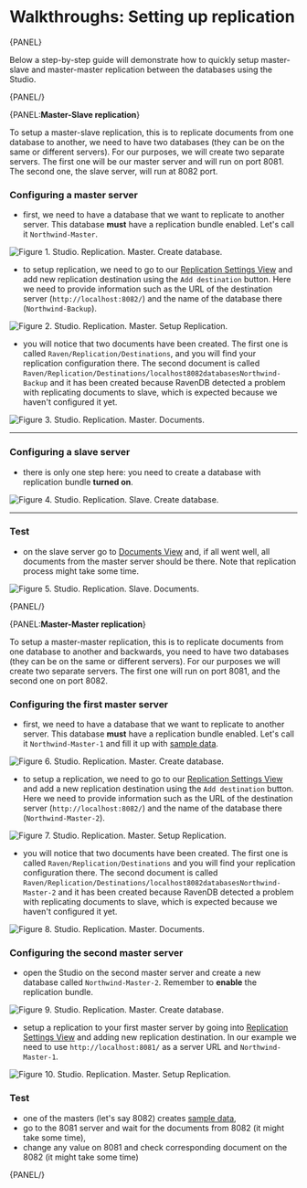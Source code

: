 # Walkthroughs: Setting up replication

{PANEL}

Below a step-by-step guide will demonstrate how to quickly setup  master-slave and master-master replication between the databases using the Studio.

{PANEL/}

{PANEL:**Master-Slave replication**}

To setup a master-slave replication, this is to replicate documents from one database to another, we need to have two databases (they can be on the same or different servers). For our purposes, we will create two separate servers. The first one will be our master server and will run on port 8081. The second one, the slave server, will run at 8082 port.

### Configuring a master server

- first, we need to have a database that we want to replicate to another server. This database **must** have a replication bundle enabled. Let's call it `Northwind-Master`.

![Figure 1. Studio. Replication. Master. Create database.](images/replication-master-create-database.png)  

- to setup replication, we need to go to our [Replication Settings View](../../studio/overview/settings/replication) and add new replication destination using the `Add destination` button. Here we need to provide information such as the URL of the destination server (`http://localhost:8082/`) and the name of the database there (`Northwind-Backup`).

![Figure 2. Studio. Replication. Master. Setup Replication.](images/replication-master-replication-settings.png)  

- you will notice that two documents have been created. The first one is called `Raven/Replication/Destinations`, and you will find your replication configuration there. The second document is called `Raven/Replication/Destinations/localhost8082databasesNorthwind-Backup` and it has been created because RavenDB detected a problem with replicating documents to slave, which is expected because we haven't configured it yet.

![Figure 3. Studio. Replication. Master. Documents.](images/replication-master-documents.png)  

<hr />

### Configuring a slave server

- there is only one step here: you need to create a database with replication bundle **turned on**.

![Figure 4. Studio. Replication. Slave. Create database.](images/replication-slave-create-database.png)  

<hr />

### Test

- on the slave server go to [Documents View](../../studio/overview/documents/documents-view) and, if all went well, all documents from the master server should be there. Note that replication process might take some time.

![Figure 5. Studio. Replication. Slave. Documents.](images/replication-slave-documents.png)  

{PANEL/}

{PANEL:**Master-Master replication**}

To setup a master-master replication, this is to replicate documents from one database to another and backwards, you need to have two databases (they can be on the same or different servers). For our purposes we will create two separate servers. The first one will run on port 8081, and the second one on port 8082.

### Configuring the first master server

- first, we need to have a database that we want to replicate to another server. This database **must** have a replication bundle enabled. Let's call it `Northwind-Master-1` and fill it up with [sample data](../../studio/overview/tasks/create-sample-data).

![Figure 6. Studio. Replication. Master. Create database.](images/replication-master-master-create-database-1.png)  

- to setup a replication, we need to go to our [Replication Settings View](../../studio/overview/settings/replication) and add a new replication destination using the `Add destination` button. Here we need to provide information such as the URL of the destination server (`http://localhost:8082/`) and the name of the database there (`Northwind-Master-2`).

![Figure 7. Studio. Replication. Master. Setup Replication.](images/replication-master-master-setup-replication-1.png)  

- you will notice that two documents have been created. The first one is called `Raven/Replication/Destinations` and you will find your replication configuration there. The second document is called `Raven/Replication/Destinations/localhost8082databasesNorthwind-Master-2` and it has been created because RavenDB detected a problem with replicating documents to slave, which is expected because we haven't configured it yet.

![Figure 8. Studio. Replication. Master. Documents.](images/replication-master-master-documents-1.png)  

### Configuring the second master server

- open the Studio on the second master server and create a new database called `Northwind-Master-2`. Remember to **enable** the replication bundle.

![Figure 9. Studio. Replication. Master. Create database.](images/replication-master-master-create-database-2.png)  

- setup a replication to your first master server by going into [Replication Settings View](../../studio/overview/settings/replication) and adding new replication destination. In our example we need to use `http://localhost:8081/` as a server URL and `Northwind-Master-1`.

![Figure 10. Studio. Replication. Master. Setup Replication.](images/replication-master-master-setup-replication-2.png)  

### Test

- one of the masters (let's say 8082) creates [sample data](../../studio/overview/tasks/create-sample-data),
- go to the 8081 server and wait for the documents from 8082 (it might take some time),
- change any value on 8081 and check corresponding document on the 8082 (it might take some time)


{PANEL/}
